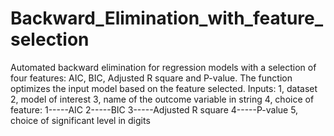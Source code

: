 # Backward_Elimination_with_feature_selection
Automated backward elimination for regression models with a selection of four features: AIC, BIC, Adjusted R square and P-value.
The function optimizes the input model based on the feature selected.
Inputs: 
  1, dataset
  2, model of interest
  3, name of the outcome variable in string
  4, choice of feature:
            1-----AIC
            2-----BIC
            3-----Adjusted R square
            4-----P-value
  5, choice of significant level in digits
